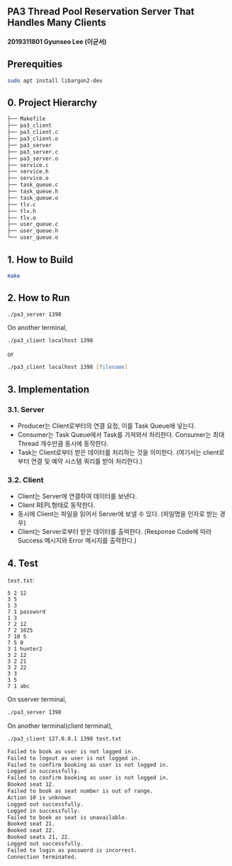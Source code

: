 ## PA3 Thread Pool Reservation Server That Handles Many Clients

#### 2019311801 Gyunseo Lee (이균서)

## Prerequities

```zsh
sudo apt install libargon2-dev
```

## 0. Project Hierarchy

```zsh
├── Makefile
├── pa3_client
├── pa3_client.c
├── pa3_client.o
├── pa3_server
├── pa3_server.c
├── pa3_server.o
├── service.c
├── service.h
├── service.o
├── task_queue.c
├── task_queue.h
├── task_queue.o
├── tlv.c
├── tlv.h
├── tlv.o
├── user_queue.c
├── user_queue.h
└── user_queue.o
```

## 1. How to Build

```zsh
make
```

## 2. How to Run

```zsh
./pa3_server 1398
```

On another terminal,

```zsh
./pa3_client localhost 1398
```

or

```zsh
./pa3_client localhost 1398 [filename]
```

## 3. Implementation

### 3.1. Server

- Producer는 Client로부터의 연결 요청, 이를 Task Queue에 넣는다.
- Consumer는 Task Queue에서 Task를 가져와서 처리한다. Consumer는 최대 Thread 개수만큼 동시에 동작한다.
- Task는 Client로부터 받은 데이터를 처리하는 것을 의미한다. (여기서는 client로부터 연결 및 예약 시스템 쿼리를 받아 처리한다.)

### 3.2. Client

- Client는 Server에 연결하여 데이터를 보낸다.
- Client REPL형태로 동작한다.
- 동시에 Client는 파일을 읽어서 Server에 보낼 수 있다. (파일명을 인자로 받는 경우)
- Client는 Server로부터 받은 데이터를 출력한다. (Response Code에 따라 Success 메시지와 Error 메시지를 출력한다.)

## 4. Test

`test.txt`:

```plaintxt
5 2 12
3 5
1 3
7 1 password
1 3
7 2 12
7 2 1025
7 10 5
7 5 0
3 1 hunter2
3 2 12
3 2 21
3 2 22
3 3
3 5
7 1 abc
```

On sserver terminal,

```zsh
./pa3_server 1398
```

On another terminal(client terminal),

```zsh
./pa3_client 127.0.0.1 1398 test.txt
```

```zsh
Failed to book as user is not logged in.
Failed to logout as user is not logged in.
Failed to confirm booking as user is not logged in.
Logged in successfully.
Failed to confirm booking as user is not logged in.
Booked seat 12.
Failed to book as seat number is out of range.
Action 10 is unknown
Logged out successfully.
Logged in successfully.
Failed to book as seat is unavailable.
Booked seat 21.
Booked seat 22.
Booked seats 21, 22.
Logged out successfully.
Failed to login as password is incorrect.
Connection terminated.
```
